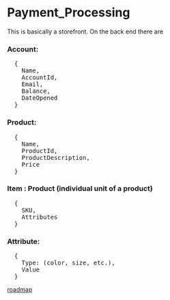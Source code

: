 # Payment_Processing

This is basically a storefront. On the back end there are 
### Account:
<pre>
  {
    Name,
    AccountId,
    Email,
    Balance,
    DateOpened
  }
</pre>
### Product:
<pre>
  {
    Name,
    ProductId,
    ProductDescription,
    Price
  }
</pre>
### Item : Product (individual unit of a product)
<pre>
  {
    SKU,
    Attributes
  }
</pre>
### Attribute:
<pre>
  {
    Type: (color, size, etc.),
    Value
  }
</pre>
[roadmap](https://github.com/TheFreck/Payment_Processing.wiki.git)
